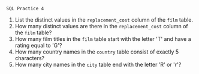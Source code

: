 `SQL Practice 4`

1. List the distinct values in the `replacement_cost` column of the `film` table.
2. How many distinct values are there in the `replacement_cost` column of the `film` table?
3. How many film titles in the `film` table start with the letter 'T' and have a rating equal to 'G'?
4. How many country names in the `country` table consist of exactly 5 characters?
5. How many city names in the `city` table end with the letter 'R' or 'r'?
